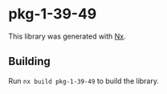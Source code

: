 # pkg-1-39-49

This library was generated with [Nx](https://nx.dev).

## Building

Run `nx build pkg-1-39-49` to build the library.
